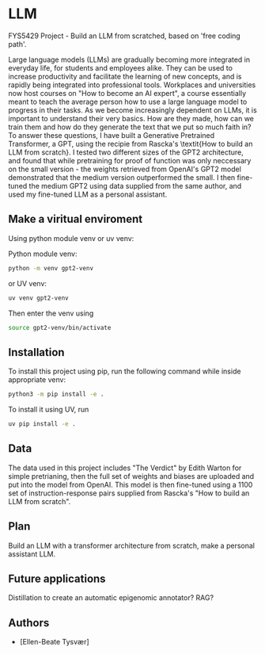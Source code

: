 # LLM
FYS5429 Project - Build an LLM from scratched, based on 'free coding path'.

Large language models (LLMs) are gradually becoming more integrated in everyday life, for students and employees alike. They can be used to increase productivity and facilitate the learning of new concepts, and is rapidly being integrated into professional tools. Workplaces and universities now host courses on "How to become an AI expert", a course essentially meant to teach the average person how to use a large language model to progress in their tasks. As we become increasingly dependent on LLMs, it is important to understand their very basics. How are they made, how can we train them and how do they generate the text that we put so much faith in? To answer these questions, I have built a Generative Pretrained Transformer, a GPT, using the recipie from Rascka's \textit{How to build an LLM from scratch}. I tested two different sizes of the GPT2 architecture, and found that while pretraining for proof of function was only neccessary on the small version - the weights retrieved from OpenAI's GPT2 model demonstrated that the medium version outperformed the small. I then fine-tuned the medium GPT2 using data supplied from the same author, and used my fine-tuned LLM as a personal assistant.


## Make a viritual enviroment

Using python module venv or uv venv: 

Python module venv:
```sh
python -m venv gpt2-venv
```

or UV venv: 
```sh
uv venv gpt2-venv
```

Then enter the venv using 
```sh
source gpt2-venv/bin/activate
```

## Installation
To install this project using pip, run the following command while inside appropriate venv:
```sh
python3 -m pip install -e .
```

To install it using UV, run
```sh
uv pip install -e .
```

## Data
The data used in this project includes "The Verdict" by Edith Warton for simple pretrianing, then the full set of weights and biases
are uploaded and put into the model from OpenAI. This model is then fine-tuned using a 1100 set of instruction-response pairs supplied from Rascka's "How to build an LLM from scratch". 

## Plan
Build an LLM with a transformer architecture from scratch, make a personal assistant LLM. 


## Future applications
Distillation to create an automatic epigenomic annotator? RAG?

## Authors
- [Ellen-Beate Tysvær]
